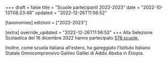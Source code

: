 +++
draft = false
title = "Scuole partecipanti 2022-2023"
date = "2022-10-13T08:23:48"
updated = "2022-12-26T11:56:52"

[taxonomies]
edizioni = ["2022-2023"]

[extra]
override_updated = "2022-12-26T11:56:52"
+++
Alla Selezione Scolastica del 16 dicembre 2022 hanno partecipato [578 scuole.](/oldsite/217/scuole__partecipanti_scolastica.xls)

Inoltre, come scuola italiana all'estero, ha gareggiato l'Istituto Italiano Statale Omnicomprensivo Galileo Galilei di Addis Abeba in Etiopia.
